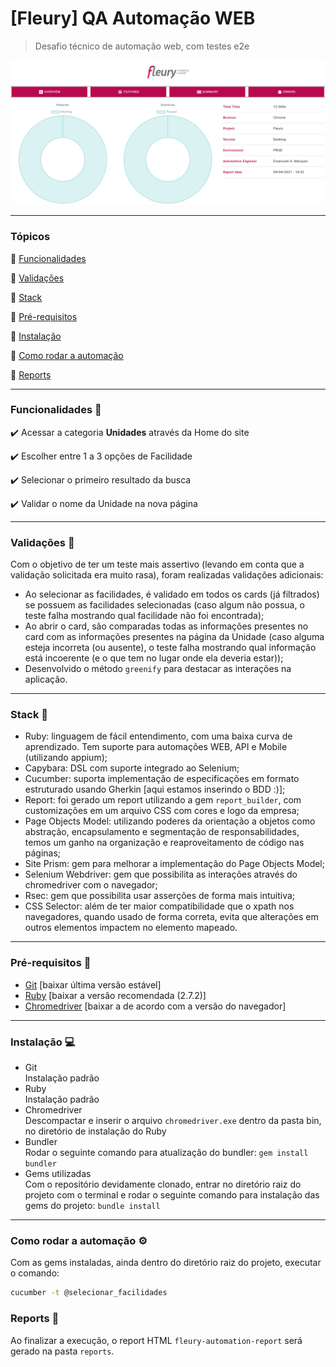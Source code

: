 # [Fleury]  QA Automação WEB

>Desafio técnico de automação web, com testes e2e

<p align="center">
  <img src="public/fleury-report.png" width="600">
</p>

---

### Tópicos

:small_blue_diamond: [Funcionalidades](#funcionalidades-pushpin)

:small_blue_diamond: [Validações](#validações-crystal_ball)

:small_blue_diamond: [Stack](#stack-rocket)

:small_blue_diamond: [Pré-requisitos](#pré-requisitos-link)

:small_blue_diamond: [Instalação](#instalação-computer)

:small_blue_diamond: [Como rodar a automação](#como-rodar-a-automação-gear)

:small_blue_diamond: [Reports](#reports-file_folder)

---

### Funcionalidades :pushpin:

:heavy_check_mark: Acessar a categoria **Unidades** através da Home do site

:heavy_check_mark: Escolher entre 1 a 3 opções de Facilidade

:heavy_check_mark: Selecionar o primeiro resultado da busca

:heavy_check_mark: Validar o nome da Unidade na nova página

---

### Validações :crystal_ball:

Com o objetivo de ter um teste mais assertivo (levando em conta que a validação solicitada era muito rasa), foram realizadas validações adicionais:
- Ao selecionar as facilidades, é validado em todos os cards (já filtrados) se possuem as facilidades selecionadas (caso algum não possua, o teste falha mostrando qual facilidade não foi encontrada);
- Ao abrir o card, são comparadas todas as informações presentes no card com as informações presentes na página da Unidade (caso alguma esteja incorreta (ou ausente), o teste falha mostrando qual informação está incoerente (e o que tem no lugar onde ela deveria estar));
- Desenvolvido o método `greenify` para destacar as interações na aplicação.
---

### Stack :rocket:
- Ruby: linguagem de fácil entendimento, com uma baixa curva de aprendizado. Tem suporte para automações WEB, API e Mobile (utilizando appium);
- Capybara: DSL com suporte integrado ao Selenium;
- Cucumber: suporta implementação de especificações em formato estruturado usando Gherkin [aqui estamos inserindo o BDD :)];
- Report: foi gerado um report utilizando a gem `report_builder`, com customizações em um arquivo CSS com cores e logo da empresa;
- Page Objects Model: utilizando poderes da orientação a objetos como abstração, encapsulamento e segmentação de responsabilidades, temos um ganho na organização e reaproveitamento de código nas páginas;
- Site Prism: gem para melhorar a implementação do Page Objects Model;
- Selenium Webdriver: gem que possibilita as interações através do chromedriver com o navegador;
- Rsec: gem que possibilita usar asserções de forma mais intuitiva;
- CSS Selector: além de ter maior compatibilidade que o xpath nos navegadores, quando usado de forma correta, evita que alterações em outros elementos impactem no elemento mapeado.
---

### Pré-requisitos :link:


- [Git](https://git-scm.com) [baixar última versão estável]
- [Ruby](https://rubyinstaller.org/downloads) [baixar a versão recomendada (2.7.2)]
- [Chromedriver](https://chromedriver.chromium.org/downloads) [baixar a de acordo com a versão do navegador]

---

### Instalação :computer:

- Git\
Instalação padrão
- Ruby\
Instalação padrão
- Chromedriver\
Descompactar e inserir o arquivo `chromedriver.exe` dentro da pasta bin, no diretório de instalação do Ruby
- Bundler\
Rodar o seguinte comando para atualização do bundler: `gem install bundler`
- Gems utilizadas\
Com o repositório devidamente clonado, entrar no diretório raiz do projeto com o terminal e rodar o seguinte comando para instalação das gems do projeto: `bundle install`

---

### Como rodar a automação :gear:

Com as gems instaladas, ainda dentro do diretório raiz do projeto, executar o comando:
```bash
cucumber -t @selecionar_facilidades
```

### Reports :file_folder:

Ao finalizar a execução, o report HTML `fleury-automation-report` será gerado na pasta `reports`.
